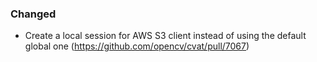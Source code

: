 ### Changed

- Create a local session for AWS S3 client instead of using the default global one
  (<https://github.com/opencv/cvat/pull/7067>)
